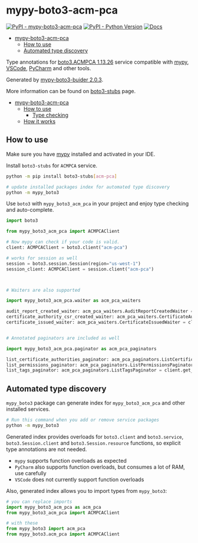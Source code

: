 # mypy-boto3-acm-pca

[![PyPI - mypy-boto3-acm-pca](https://img.shields.io/pypi/v/mypy-boto3-acm-pca.svg?color=blue)](https://pypi.org/project/mypy-boto3-acm-pca)
[![PyPI - Python Version](https://img.shields.io/pypi/pyversions/mypy-boto3-acm-pca.svg?color=blue)](https://pypi.org/project/mypy-boto3-acm-pca)
[![Docs](https://img.shields.io/readthedocs/mypy-boto3-builder.svg?color=blue)](https://mypy-boto3-builder.readthedocs.io/)

- [mypy-boto3-acm-pca](#mypy-boto3-acm-pca)
  - [How to use](#how-to-use)
  - [Automated type discovery](#automated-type-discovery)


Type annotations for
[boto3.ACMPCA 1.13.26](https://boto3.amazonaws.com/v1/documentation/api/1.13.26/reference/services/acm-pca.html#ACMPCA) service
compatible with [mypy](https://github.com/python/mypy), [VSCode](https://code.visualstudio.com/),
[PyCharm](https://www.jetbrains.com/pycharm/) and other tools.

Generated by [mypy-boto3-buider 2.0.3](https://github.com/vemel/mypy_boto3_builder).

More information can be found on [boto3-stubs](https://pypi.org/project/boto3-stubs/) page.

- [mypy-boto3-acm-pca](#mypy-boto3-acm-pca)
  - [How to use](#how-to-use)
    - [Type checking](#type-checking)
  - [How it works](#how-it-works)

## How to use

Make sure you have [mypy](https://github.com/python/mypy) installed and activated in your IDE.

Install `boto3-stubs` for `ACMPCA` service.

```bash
python -m pip install boto3-stubs[acm-pca]

# update installed packages index for automated type discovery
python -m mypy_boto3
```

Use `boto3` with `mypy_boto3_acm_pca` in your project and enjoy type checking and auto-complete.

```python
import boto3

from mypy_boto3_acm_pca import ACMPCAClient

# Now mypy can check if your code is valid.
client: ACMPCAClient = boto3.client("acm-pca")

# works for session as well
session = boto3.session.Session(region="us-west-1")
session_client: ACMPCAClient = session.client("acm-pca")



# Waiters are also supported

import mypy_boto3_acm_pca.waiter as acm_pca_waiters

audit_report_created_waiter: acm_pca_waiters.AuditReportCreatedWaiter = client.get_waiter("audit_report_created")
certificate_authority_csr_created_waiter: acm_pca_waiters.CertificateAuthorityCSRCreatedWaiter = client.get_waiter("certificate_authority_csr_created")
certificate_issued_waiter: acm_pca_waiters.CertificateIssuedWaiter = client.get_waiter("certificate_issued")


# Annotated paginators are included as well

import mypy_boto3_acm_pca.paginator as acm_pca_paginators

list_certificate_authorities_paginator: acm_pca_paginators.ListCertificateAuthoritiesPaginator = client.get_paginator("list_certificate_authorities")
list_permissions_paginator: acm_pca_paginators.ListPermissionsPaginator = client.get_paginator("list_permissions")
list_tags_paginator: acm_pca_paginators.ListTagsPaginator = client.get_paginator("list_tags")
```

## Automated type discovery

`mypy_boto3` package can generate index for `mypy_boto3_acm_pca` and other installed services.

```bash
# Run this command when you add or remove service packages
python -m mypy_boto3
```

Generated index provides overloads for `boto3.client` and `boto3.service`,
`boto3.Session.client` and `boto3.Session.resource` functions,
so explicit type annotations are not needed.

- `mypy` supports function overloads as expected
- `PyCharm` also supports function overloads, but consumes a lot of RAM, use carefully
- `VSCode` does not currently support function overloads

Also, generated index allows you to import types from `mypy_boto3`:

```python
# you can replace imports
import mypy_boto3_acm_pca as acm_pca
from mypy_boto3_acm_pca import ACMPCAClient

# with these
from mypy_boto3 import acm_pca
from mypy_boto3.acm_pca import ACMPCAClient
```